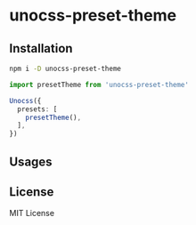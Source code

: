 # unocss-preset-theme

## Installation

```bash
npm i -D unocss-preset-theme
```

```ts
import presetTheme from 'unocss-preset-theme'

Unocss({
  presets: [
    presetTheme(),
  ],
})
```

## Usages


## License

MIT License
